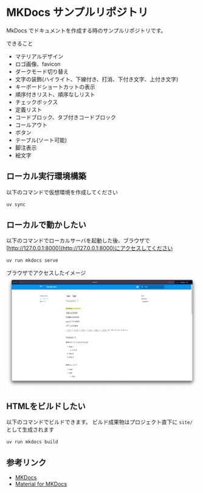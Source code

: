 # MKDocs サンプルリポジトリ

MkDocs でドキュメントを作成する時のサンプルリポジトリです。

できること
- マテリアルデザイン
- ロゴ画像、favicon
- ダークモード切り替え
- 文字の装飾(ハイライト、下線付き、打消、下付き文字、上付き文字)
- キーボードショートカットの表示
- 順序付きリスト、順序なしリスト
- チェックボックス
- 定義リスト
- コードブロック、タブ付きコードブロック
- コールアウト
- ボタン
- テーブル(ソート可能)
- 脚注表示
- 絵文字

## ローカル実行環境構築

以下のコマンドで仮想環境を作成してください

```bash
uv sync
```

## ローカルで動かしたい

以下のコマンドでローカルサーバを起動した後、ブラウザで [http://127.0.0.1:8000](http://127.0.0.1:8000)にアクセスしてください

```bash
uv run mkdocs serve
```

ブラウザでアクセスしたイメージ
![screenshot 7.png](images/launch.png)

## HTMLをビルドしたい

以下のコマンドでビルドできます。
ビルド成果物はプロジェクト直下に `site/` として生成されます

```bash
uv run mkdocs build
```

## 参考リンク
- [MKDocs](https://www.mkdocs.org/)
- [Material for MKDocs](https://squidfunk.github.io/mkdocs-material/reference/)
